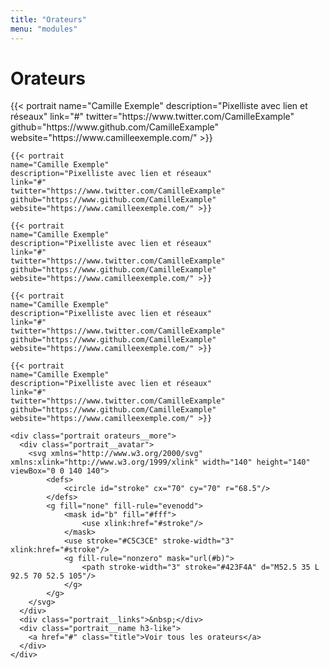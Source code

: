 ```yaml
---
title: "Orateurs"
menu: "modules"
---
```


# Orateurs


<div class="orateurs">
    {{< portrait
    name="Camille Exemple"
    description="Pixelliste avec lien et réseaux"
    link="#"
    twitter="https://www.twitter.com/CamilleExample"
    github="https://www.github.com/CamilleExample"
    website="https://www.camilleexemple.com/" >}}

    {{< portrait
    name="Camille Exemple"
    description="Pixelliste avec lien et réseaux"
    link="#"
    twitter="https://www.twitter.com/CamilleExample"
    github="https://www.github.com/CamilleExample"
    website="https://www.camilleexemple.com/" >}}

    {{< portrait
    name="Camille Exemple"
    description="Pixelliste avec lien et réseaux"
    link="#"
    twitter="https://www.twitter.com/CamilleExample"
    github="https://www.github.com/CamilleExample"
    website="https://www.camilleexemple.com/" >}}

    {{< portrait
    name="Camille Exemple"
    description="Pixelliste avec lien et réseaux"
    link="#"
    twitter="https://www.twitter.com/CamilleExample"
    github="https://www.github.com/CamilleExample"
    website="https://www.camilleexemple.com/" >}}

    {{< portrait
    name="Camille Exemple"
    description="Pixelliste avec lien et réseaux"
    link="#"
    twitter="https://www.twitter.com/CamilleExample"
    github="https://www.github.com/CamilleExample"
    website="https://www.camilleexemple.com/" >}}

    <div class="portrait orateurs__more">
      <div class="portrait__avatar">
        <svg xmlns="http://www.w3.org/2000/svg" xmlns:xlink="http://www.w3.org/1999/xlink" width="140" height="140" viewBox="0 0 140 140">
            <defs>
                <circle id="stroke" cx="70" cy="70" r="68.5"/>
            </defs>
            <g fill="none" fill-rule="evenodd">
                <mask id="b" fill="#fff">
                    <use xlink:href="#stroke"/>
                </mask>
                <use stroke="#C5C3CE" stroke-width="3" xlink:href="#stroke"/>
                <g fill-rule="nonzero" mask="url(#b)">
                    <path stroke-width="3" stroke="#423F4A" d="M52.5 35 L 92.5 70 52.5 105"/>
                </g>
            </g>
        </svg>
      </div>
      <div class="portrait__links">&nbsp;</div>
      <div class="portrait__name h3-like">
        <a href="#" class="title">Voir tous les orateurs</a>
      </div>
    </div>
</div>
